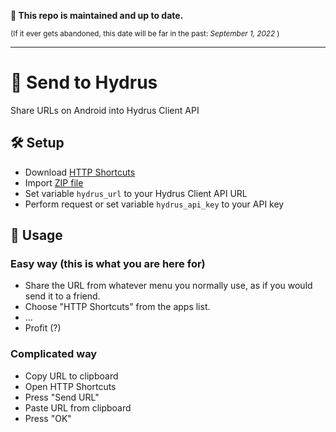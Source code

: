 **📢 This repo is maintained and up to date.**

<sup>(If it ever gets abandoned, this date will be far in the past: <i>September 1, 2022</i> )</sup>

---

# 💌 Send to Hydrus
Share URLs on Android into Hydrus Client API

## 🛠️ Setup
  - Download [HTTP Shortcuts](https://http-shortcuts.rmy.ch/)
  - Import [ZIP file](https://github.com/Wyrrrd/send-to-hydrus/releases/latest/download/shortcuts.zip)
  - Set variable `hydrus_url` to your Hydrus Client API URL
  - Perform request or set variable `hydrus_api_key` to your API key

## 🤲 Usage

### Easy way (this is what you are here for)
  - Share the URL from whatever menu you normally use, as if you would send it to a friend.
  - Choose "HTTP Shortcuts" from the apps list.
  - ...
  - Profit (?)
  
### Complicated way
  - Copy URL to clipboard
  - Open HTTP Shortcuts
  - Press "Send URL"
  - Paste URL from clipboard
  - Press "OK"
  
